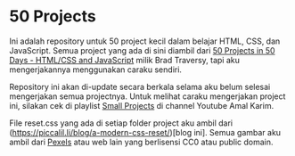 # 50 Projects

Ini adalah repository untuk 50 project kecil dalam belajar HTML, CSS, dan JavaScript. Semua project yang ada di sini diambil dari [50 Projects in 50 Days - HTML/CSS and JavaScript](https://github.com/bradtraversy/50projects50days) milik Brad Traversy, tapi aku mengerjakannya menggunakan caraku sendiri.

Repository ini akan di-update secara berkala selama aku belum selesai mengerjakan semua projectnya. Untuk melihat caraku mengerjakan project ini, silakan cek di playlist [Small Projects](https://www.youtube.com/playlist?list=PLeg9Kc4-RuhjGfd0ZMznJVrqJqrmHmz5o) di channel Youtube Amal Karim.

File reset.css yang ada di setiap folder project aku ambil dari (https://piccalil.li/blog/a-modern-css-reset/)[blog ini]. Semua gambar aku ambil dari [Pexels](https://www.pexels.com/) atau web lain yang berlisensi CC0 atau public domain.